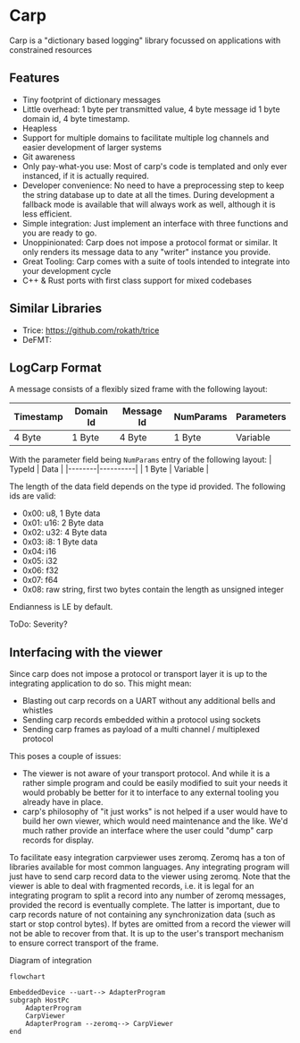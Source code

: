 # Carp
Carp is a "dictionary based logging" library focussed on applications with constrained
resources

## Features
* Tiny footprint of dictionary messages
* Little overhead: 1 byte per transmitted value, 4 byte message id 1 byte domain id, 4 byte timestamp. 
* Heapless
* Support for multiple domains to facilitate multiple log channels and easier development of larger systems
* Git awareness
* Only pay-what-you use: Most of carp's code is templated and only ever instanced, if it is actually required.
* Developer convenience: No need to have a preprocessing step to keep the string database up to date at all the times. During development a fallback mode is available that will always work as well, although it is less efficient.
* Simple integration: Just implement an interface with three functions and you are ready to go.
* Unoppinionated: Carp does not impose a protocol format or similar. It only renders its message data to any "writer" instance you provide.
* Great Tooling: Carp comes with a suite of tools intended to integrate into your development cycle
* C++ & Rust ports with first class support for mixed codebases


## Similar Libraries
* Trice: https://github.com/rokath/trice
* DeFMT: 

## LogCarp Format

A message consists of a flexibly sized frame with the following layout:

| Timestamp | Domain Id | Message Id | NumParams | Parameters |
|-----------|-----------|------------|-----------|------------|
| 4 Byte    | 1 Byte    | 4 Byte     | 1 Byte    |Variable    |

With the parameter field being `NumParams` entry of the following layout:
| TypeId | Data     |
|--------|----------|
| 1 Byte | Variable |

The length of the data field depends on the type id provided.
The following ids are valid:
* 0x00: u8, 1 Byte data
* 0x01: u16: 2 Byte data
* 0x02: u32: 4 Byte data
* 0x03: i8: 1 Byte data
* 0x04: i16
* 0x05: i32
* 0x06: f32
* 0x07: f64
* 0x08: raw string, first two bytes contain the length as unsigned integer

Endianness is LE by default.

ToDo: Severity?

## Interfacing with the viewer
Since carp does not impose a protocol or transport layer it is up to the integrating
application to do so. This might mean:

* Blasting out carp records on a UART without any additional bells and whistles
* Sending carp records embedded within a protocol using sockets
* Sending carp frames as payload of a multi channel / multiplexed protocol

This poses a couple of issues:
* The viewer is not aware of your transport protocol. And while it is a rather simple
  program and could be easily modified to suit your needs it would probably be better
  for it to interface to any external tooling you already have in place.
* carp's philosophy of "it just works" is not helped if a user would have to build
  her own viewer, which would need maintenance and the like. We'd much rather provide
  an interface where the user could "dump" carp records for display.

To facilitate easy integration carpviewer uses zeromq. Zeromq has a ton of libraries
available for most common languages. Any integrating program will just have to send
carp record data to the viewer using zeromq. Note that the viewer is able to deal with
fragmented records, i.e. it is legal for an integrating program to split a record into
any number of zeromq messages, provided the record is eventually complete. The latter 
is important, due to carp records nature of not containing any synchronization data
(such as start or stop control bytes). If bytes are omitted from a record the viewer
will not be able to recover from that. It is up to the user's transport mechanism to 
ensure correct transport of the frame.

Diagram of integration

```mermaid
flowchart

EmbeddedDevice --uart--> AdapterProgram
subgraph HostPc
    AdapterProgram
    CarpViewer
    AdapterProgram --zeromq--> CarpViewer
end
```